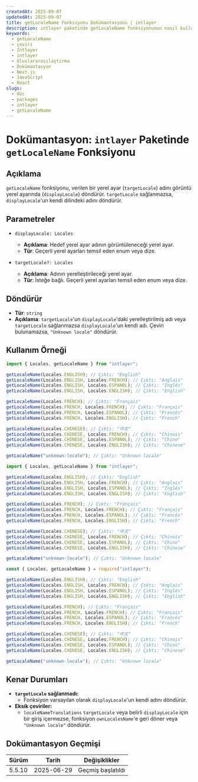 ```yaml
---
createdAt: 2025-09-07
updatedAt: 2025-09-07
title: getLocaleName Fonksiyonu Dokümantasyonu | intlayer
description: intlayer paketinde getLocaleName fonksiyonunun nasıl kullanılacağını görün
keywords:
  - getLocaleName
  - çeviri
  - Intlayer
  - intlayer
  - Uluslararasılaştırma
  - Dokümantasyon
  - Next.js
  - JavaScript
  - React
slugs:
  - doc
  - packages
  - intlayer
  - getLocaleName
---
```


# Dokümantasyon: `intlayer` Paketinde `getLocaleName` Fonksiyonu

## Açıklama

`getLocaleName` fonksiyonu, verilen bir yerel ayar (`targetLocale`) adını görüntü yerel ayarında (`displayLocale`) döndürür. `targetLocale` sağlanmazsa, `displayLocale`'un kendi dilindeki adını döndürür.

## Parametreler

- `displayLocale: Locales`
  - **Açıklama**: Hedef yerel ayar adının görüntüleneceği yerel ayar.
  - **Tür**: Geçerli yerel ayarları temsil eden enum veya dize.

- `targetLocale?: Locales`
  - **Açıklama**: Adının yerelleştirileceği yerel ayar.
  - **Tür**: İsteğe bağlı. Geçerli yerel ayarları temsil eden enum veya dize.

## Döndürür

- **Tür**: `string`
- **Açıklama**: `targetLocale`'un `displayLocale`'daki yerelleştirilmiş adı veya `targetLocale` sağlanmazsa `displayLocale`'un kendi adı. Çeviri bulunamazsa, `"Unknown locale"` döndürür.

## Kullanım Örneği

```typescript codeFormat="typescript"
import { Locales, getLocaleName } from "intlayer";

getLocaleName(Locales.ENGLISH); // Çıktı: "English"
getLocaleName(Locales.ENGLISH, Locales.FRENCH); // Çıktı: "Anglais"
getLocaleName(Locales.ENGLISH, Locales.ESPANOL); // Çıktı: "Inglés"
getLocaleName(Locales.ENGLISH, Locales.ENGLISH); // Çıktı: "English"

getLocaleName(Locales.FRENCH); // Çıktı: "Français"
getLocaleName(Locales.FRENCH, Locales.FRENCH); // Çıktı: "Français"
getLocaleName(Locales.FRENCH, Locales.ESPANOL); // Çıktı: "Francés"
getLocaleName(Locales.FRENCH, Locales.ENGLISH); // Çıktı: "French"

getLocaleName(Locales.CHINESE); // Çıktı: "中文"
getLocaleName(Locales.CHINESE, Locales.FRENCH); // Çıktı: "Chinois"
getLocaleName(Locales.CHINESE, Locales.ESPANOL); // Çıktı: "Chino"
getLocaleName(Locales.CHINESE, Locales.ENGLISH); // Çıktı: "Chinese"

getLocaleName("unknown-locale"); // Çıktı: "Unknown locale"
```

```javascript codeFormat="esm"
import { Locales, getLocaleName } from "intlayer";

getLocaleName(Locales.ENGLISH); // Çıktı: "English"
getLocaleName(Locales.ENGLISH, Locales.FRENCH); // Çıktı: "Anglais"
getLocaleName(Locales.ENGLISH, Locales.ESPANOL); // Çıktı: "Inglés"
getLocaleName(Locales.ENGLISH, Locales.ENGLISH); // Çıktı: "English"

getLocaleName(Locales.FRENCH); // Çıktı: "Français"
getLocaleName(Locales.FRENCH, Locales.FRENCH); // Çıktı: "Français"
getLocaleName(Locales.FRENCH, Locales.ESPANOL); // Çıktı: "Francés"
getLocaleName(Locales.FRENCH, Locales.ENGLISH); // Çıktı: "French"

getLocaleName(Locales.CHINESE); // Çıktı: "中文"
getLocaleName(Locales.CHINESE, Locales.FRENCH); // Çıktı: "Chinois"
getLocaleName(Locales.CHINESE, Locales.ESPANOL); // Çıktı: "Chino"
getLocaleName(Locales.CHINESE, Locales.ENGLISH); // Çıktı: "Chinese"

getLocaleName("unknown-locale"); // Çıktı: "Unknown locale"
```

```javascript codeFormat="commonjs"
const { Locales, getLocaleName } = require("intlayer");

getLocaleName(Locales.ENGLISH); // Çıktı: "English"
getLocaleName(Locales.ENGLISH, Locales.FRENCH); // Çıktı: "Anglais"
getLocaleName(Locales.ENGLISH, Locales.ESPANOL); // Çıktı: "Inglés"
getLocaleName(Locales.ENGLISH, Locales.ENGLISH); // Çıktı: "English"

getLocaleName(Locales.FRENCH); // Çıktı: "Français"
getLocaleName(Locales.FRENCH, Locales.FRENCH); // Çıktı: "Français"
getLocaleName(Locales.FRENCH, Locales.ESPANOL); // Çıktı: "Francés"
getLocaleName(Locales.FRENCH, Locales.ENGLISH); // Çıktı: "French"

getLocaleName(Locales.CHINESE); // Çıktı: "中文"
getLocaleName(Locales.CHINESE, Locales.FRENCH); // Çıktı: "Chinois"
getLocaleName(Locales.CHINESE, Locales.ESPANOL); // Çıktı: "Chino"
getLocaleName(Locales.CHINESE, Locales.ENGLISH); // Çıktı: "Chinese"

getLocaleName("unknown-locale"); // Çıktı: "Unknown locale"
```

## Kenar Durumları

- **`targetLocale` sağlanmadı:**
  - Fonksiyon varsayılan olarak `displayLocale`'un kendi adını döndürür.
- **Eksik çeviriler:**
  - `localeNameTranslations` `targetLocale` veya belirli `displayLocale` için bir giriş içermezse, fonksiyon `ownLocalesName`'e geri döner veya `"Unknown locale"` döndürür.

## Dokümantasyon Geçmişi

| Sürüm  | Tarih      | Değişiklikler     |
| ------ | ---------- | ----------------- |
| 5.5.10 | 2025-06-29 | Geçmiş başlatıldı |

```

```
